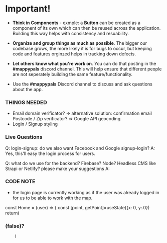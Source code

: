 # Important! 
- **Think in Components** - exmple: a **Button** can be created as a component of its own which can then be reused across the application. Building this way helps with consistency and resuability. 

- **Organize and group things as much as possible**. The bigger our codebase grows, the more likely it is for bugs to occur, but keeping code and features orginzed helps in tracking down defects. 

- **Let others know what you're work on**. You can do that posting in the **#mappypals** discord channel. This will help ensure that different people are not seperately building the same feature/functionality. 

- Use the **#mappypals** Discord channel to discuss and ask questions about the app.

### THINGS NEEDED
* Email domain verificator? => alternative solution: confirmation email
Postcode / Zip verificator? => Google API geocoding
* Login / Signup styling

### Live Questions
Q: login-signup: do we also want Facebook and Google signup-login?
A: Yes, this'll easy the login process for users. 

Q: what do we use for the backend? Firebase? Node? Headless CMS like Strapi or Netlify? please make your suggestions
A: 

### CODE NOTE
* the login page is currently working as if the user was already logged in for us to be able to work with the map.

const Home = (user) => {
	const [point, getPoint]=useState({x: 0, y:.0})
	return(
###     (false)?
		(
